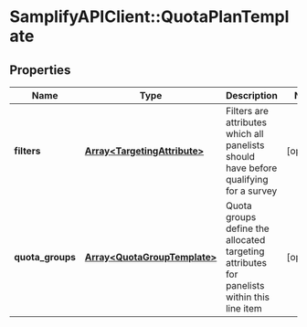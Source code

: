 # SamplifyAPIClient::QuotaPlanTemplate

## Properties
Name | Type | Description | Notes
------------ | ------------- | ------------- | -------------
**filters** | [**Array&lt;TargetingAttribute&gt;**](TargetingAttribute.md) | Filters are attributes which all panelists should have before qualifying for a survey | [optional] 
**quota_groups** | [**Array&lt;QuotaGroupTemplate&gt;**](QuotaGroupTemplate.md) | Quota groups define the allocated targeting attributes for panelists within this line item | [optional] 


